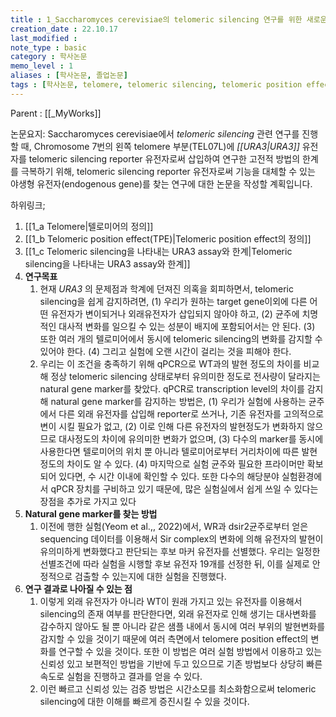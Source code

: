 ```yaml
---
title : 1_Saccharomyces cerevisiae의 telomeric silencing 연구를 위한 새로운 마커 유전자의 탐색_intro
creation_date : 22.10.17
last_modified :
note_type : basic
category : 학사논문
memo_level : 1
aliases : [학사논문, 졸업논문]
tags : [학사논문, telomere, telomeric silencing, telomeric position effect]
---
```


Parent : [[_MyWorks]]

논문요지: Saccharomyces cerevisiae에서 _telomeric silencing_ 관련 연구를 진행할 때, Chromosome 7번의 왼쪽 telomere 부분(TEL07L)에 _[[URA3|URA3]]_ 유전자를 telomeric silencing reporter 유전자로써 삽입하여 연구한 고전적 방법의 한계를 극복하기 위해, telomeric silencing reporter 유전자로써 기능을 대체할 수 있는 야생형 유전자(endogenous gene)를 찾는 연구에 대한 논문을 작성할 계획입니다.

하위링크;
1. [[1_a Telomere|텔로미어의 정의]]
2. [[1_b Telomeric position effect(TPE)|Telomeric position effect의 정의]]
3. [[1_c Telomeric silencing을 나타내는 URA3 assay와 한계|Telomeric silencing을 나타내는 URA3 assay와 한계]]
4. __연구목표__
	1. 현재 _URA3_ 의 문제점과 학계에 던져진 의혹을 회피하면서, telomeric silencing을 쉽게 감지하려면, (1) 우리가 원하는 target gene이외에 다른 어떤 유전자가 변이되거나 외래유전자가 삽입되지 않아야 하고, (2) 균주에 치명적인 대사적 변화를 일으킬 수 있는 성분이 배지에 포함되어서는 안 된다. (3) 또한 여러 개의 텔로미어에서 동시에 telomeric silencing의 변화를 감지할 수 있어야 한다. (4) 그리고 실험에 오랜 시간이 걸리는 것을 피해야 한다.
	2. 우리는 이 조건을 충족하기 위해 qPCR으로 WT과의 발현 정도의 차이를 비교해 정상 telomeric silencing 상태로부터 유의미한 정도로 전사량이 달라지는 natural gene marker를 찾았다. qPCR로 transcription level의 차이를 감지해 natural gene marker를 감지하는 방법은, (1) 우리가 실험에 사용하는 균주에서 다른 외래 유전자를 삽입해 reporter로 쓰거나, 기존 유전자를 고의적으로 변이 시킬 필요가 없고, (2) 이로 인해 다른 유전자의 발현정도가 변화하지 않으므로 대사정도의 차이에 유의미한 변화가 없으며, (3) 다수의 marker를 동시에 사용한다면 텔로미어의 위치 뿐 아니라 텔로미어로부터 거리차이에 따른 발현정도의 차이도 알 수 있다. (4) 마지막으로 실험 균주와 필요한 프라이머만 확보되어 있다면, 수 시간 이내에 확인할 수 있다. 또한 다수의 해당분야 실험환경에서 qPCR 장치를 구비하고 있기 때문에, 많은 실험실에서 쉽게 쓰일 수 있다는 장점을 추가로 가지고 있다
1. __Natural gene marker를 찾는 방법__
	1. 이전에 행한 실험(Yeom et al.,, 2022)에서, WR과 dsir2균주로부터 얻은 sequencing 데이터를 이용해서 Sir complex의 변화에 의해 유전자의 발현이 유의미하게 변화했다고 판단되는 후보 마커 유전자를 선별했다. 우리는 일정한 선별조건에 따라 실험을 시행할 후보 유전자 19개를 선정한 뒤, 이를 실제로 안정적으로 검출할 수 있는지에 대한 실험을 진행했다.
2. __연구 결과로 나아질 수 있는 점__
	1. 이렇게 외래 유전자가 아니라 WT이 원래 가지고 있는 유전자를 이용해서 silencing의 존재 여부를 판단한다면, 외래 유전자로 인해 생기는 대사변화를 감수하지 않아도 될 뿐 아니라 같은 샘플 내에서 동시에 여러 부위의 발현변화를 감지할 수 있을 것이기 때문에 여러 측면에서 telomere position effect의 변화를 연구할 수 있을 것이다. 또한 이 방법은 여러 실험 방법에서 이용하고 있는 신뢰성 있고 보편적인 방법을 기반에 두고 있으므로 기존 방법보다 상당히 빠른 속도로 실험을 진행하고 결과를 얻을 수 있다.
	2. 이런 빠르고 신뢰성 있는 검증 방법은 시간소모를 최소화함으로써 telomeric silencing에 대한 이해를 빠르게 증진시킬 수 있을 것이다.